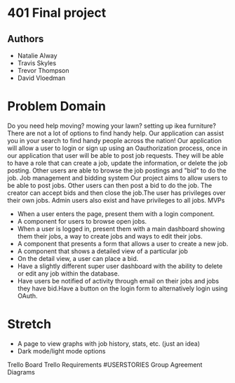 # 401 Final project
## Authors
- Natalie Alway
- Travis Skyles
- Trevor Thompson
- David Vloedman
# Problem Domain
Do you need help moving? mowing your lawn? setting up ikea furniture? There are not a lot of options to find handy help. Our application can assist you in your search to find handy people across the nation! Our application will allow a user to login or sign up using an Oauthorization process, once in our application that user will be able to post job requests. They will be able to have a role that can create a job, update the information, or delete the job posting. Other users are able to browse the job postings and "bid" to do the job.
Job management and bidding system
Our project aims to allow users to be able to post jobs. Other users can then post a bid to do the job. The creator can accept bids and then close the job.The user has privileges over their own jobs. Admin users also exist and have privileges to all jobs.
MVPs

* When a user enters the page, present them with a login component.
* A component for users to browse open jobs.
* When a user is logged in, present them with a main dashboard showing them their jobs, a way to create jobs and ways to edit their jobs.
* A component that presents a form that allows a user to create a new job.
* A component that shows a detailed view of a particular job
* On the detail view, a user can place a bid.
* Have a slightly different super user dashboard with the ability to delete or edit any job within the database.
* Have users be notified of activity through email on their jobs and jobs they have bid.Have a button on the login form to alternatively login using OAuth.

# Stretch
* A page to view graphs with job history, stats, etc. (just an idea)
* Dark mode/light mode options
 
 
Trello Board
Trello
Requirements
#USERSTORIES
Group Agreement
Diagrams

